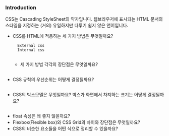 
### Introduction
  CSS는 Cascading StyleSheet의 약자입니다. 웹브라우저에 표시되는 HTML 문서의 스타일을 지정하는 (거의) 유일하지만 다루기 쉽지 않은 언어입니다.

+ CSS를 HTML에 적용하는 세 가지 방법은 무엇일까요?
  ```
    External css
    Internal css
    
  ```
  + 세 가지 방법 각각의 장단점은 무엇일까요?
  ```
  ```
+ CSS 규칙의 우선순위는 어떻게 결정될까요?
  ```
  ```
+ CSS의 박스모델은 무엇일까요? 박스가 화면에서 차지하는 크기는 어떻게 결정될까요?
  ```
  ```
+ float 속성은 왜 좋지 않을까요?
+ Flexbox(Flexible box)와 CSS Grid의 차이와 장단점은 무엇일까요?
+ CSS의 비슷한 요소들을 어떤 식으로 정리할 수 있을까요?
